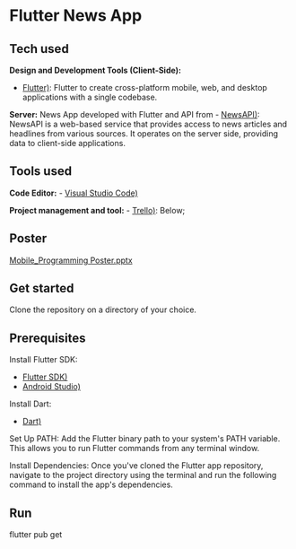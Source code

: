 # Flutter News App

## Tech used

**Design and Development Tools (Client-Side):** 
- [Flutter)](https://flutter.dev/): Flutter to create cross-platform mobile, web, and desktop applications with a single codebase.
  
**Server:** 
News App developed with Flutter and API from - [NewsAPI)](https://newsapi.org/): NewsAPI is a web-based service that provides access to news articles and headlines from various sources. It operates on the server side, providing data to client-side applications.

## Tools used
**Code Editor:** - [Visual Studio Code)](https://code.visualstudio.com/)

**Project management and tool:**  - [Trello)](https://trello.com/templates/project-management): Below;


## Poster
[Mobile_Programming Poster.pptx](https://github.com/TurunenP/NewsApp/files/12389017/Mobile_Programming.Poster.pptx)


## Get started
Clone the repository on a directory of your choice.


## Prerequisites
Install Flutter SDK: 
- [Flutter SDK)](https://flutter.dev/docs/get-started/install)
- [Android Studio)](https://developer.android.com/studio)
  
Install Dart: 
- [Dart)](https://dart.dev/)

Set Up PATH:
Add the Flutter binary path to your system's PATH variable. This allows you to run Flutter commands from any terminal window. 

Install Dependencies:
Once you've cloned the Flutter app repository, navigate to the project directory using the terminal and run the following command to install the app's dependencies.

## Run
flutter pub get


